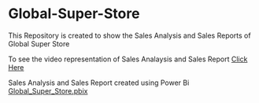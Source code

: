 # Global-Super-Store
This Repository is created to show the Sales Analysis and Sales Reports of Global Super Store

To see the video representation of Sales Analaysis and Sales Report [Click Here](https://drive.google.com/file/d/1dBzQAKytQoDTai3QXX0aohnx0q6YuS3L/view?usp=drive_link)

Sales Analysis and Sales Report created using Power Bi [Global_Super_Store.pbix](https://drive.google.com/file/d/12y68t_E0Deim41tzfgbQ984Rav6kCLi4/view?usp=drive_link)

